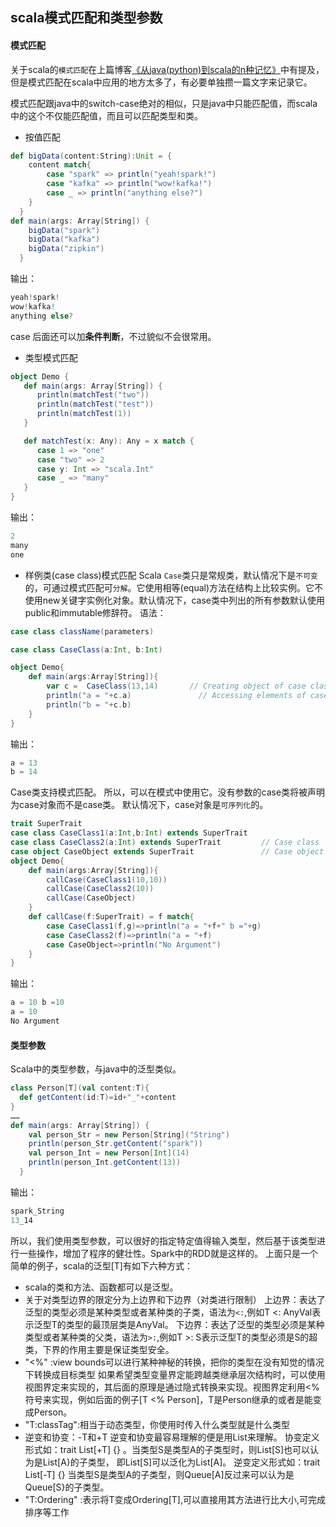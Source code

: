 ## scala模式匹配和类型参数

#### 模式匹配
关于scala的`模式匹配`在上篇博客[《从java(python)到scala的n种记忆》](https://www.jianshu.com/p/0cd280dbddef)中有提及，但是模式匹配在scala中应用的地方太多了，有必要单独攒一篇文字来记录它。

模式匹配跟java中的switch-case绝对的相似，只是java中只能匹配值，而scala中的这个不仅能匹配值，而且可以匹配类型和类。

- 按值匹配
``` scala
def bigData(content:String):Unit = {
    content match{
        case "spark" => println("yeah!spark!")
        case "kafka" => println("wow!kafka!")
        case _ => println("anything else?")
    }
  }
def main(args: Array[String]) {
    bigData("spark")
    bigData("kafka")
    bigData("zipkin")
  }
```
输出：
``` scala
yeah!spark!
wow!kafka!
anything else?
```
case 后面还可以加**条件判断**，不过貌似不会很常用。
- 类型模式匹配
``` scala
object Demo {
   def main(args: Array[String]) {
      println(matchTest("two"))
      println(matchTest("test"))
      println(matchTest(1))
   }

   def matchTest(x: Any): Any = x match {
      case 1 => "one"
      case "two" => 2
      case y: Int => "scala.Int"
      case _ => "many"
   }
}
```
输出：
``` scala
2
many
one
```

- 样例类(case class)模式匹配
Scala `Case`类只是常规类，默认情况下是`不可变`的，可通过模式匹配可`分解`。它使用相等(equal)方法在结构上比较实例。它不使用new关键字实例化对象。默认情况下，case类中列出的所有参数默认使用public和immutable修辞符。
语法：
``` scala
case class className(parameters)
```
``` scala
case class CaseClass(a:Int, b:Int)  

object Demo{  
    def main(args:Array[String]){  
        var c =  CaseClass(13,14)       // Creating object of case class  
        println("a = "+c.a)               // Accessing elements of case class  
        println("b = "+c.b)  
    }  
}
```
输出：
``` scala
a = 13
b = 14
```
Case类支持模式匹配。 所以，可以在模式中使用它。没有参数的case类将被声明为case对象而不是case类。 默认情况下，case对象是`可序列化`的。
``` scala
trait SuperTrait  
case class CaseClass1(a:Int,b:Int) extends SuperTrait  
case class CaseClass2(a:Int) extends SuperTrait         // Case class  
case object CaseObject extends SuperTrait               // Case object  
object Demo{  
    def main(args:Array[String]){  
        callCase(CaseClass1(10,10))  
        callCase(CaseClass2(10))  
        callCase(CaseObject)  
    }  
    def callCase(f:SuperTrait) = f match{  
        case CaseClass1(f,g)=>println("a = "+f+" b ="+g)  
        case CaseClass2(f)=>println("a = "+f)  
        case CaseObject=>println("No Argument")  
    }  
}
```
输出：
``` scala
a = 10 b =10
a = 10
No Argument
```
#### 类型参数
Scala中的类型参数，与java中的泛型类似。
``` scala
class Person[T](val content:T){
  def getContent(id:T)=id+"_"+content
}
……
def main(args: Array[String]) {
    val person_Str = new Person[String]("String")
    println(person_Str.getContent("spark"))
    val person_Int = new Person[Int](14)
    println(person_Int.getContent(13))
  }
```
输出：
``` scala
spark_String
13_14
```
所以，我们使用类型参数，可以很好的指定特定值得输入类型，然后基于该类型进行一些操作，增加了程序的健壮性。Spark中的RDD就是这样的。
上面只是一个简单的例子，scala的泛型[T]有如下六种方式：
- scala的类和方法、函数都可以是泛型。
- 关于对类型边界的限定分为上边界和下边界（对类进行限制）
上边界：表达了泛型的类型必须是某种类型或者某种类的子类，语法为`<:`,例如T <: AnyVal表示泛型T的类型的最顶层类是AnyVal。
下边界：表达了泛型的类型必须是某种类型或者某种类的父类，语法为`>:`,例如T >: S表示泛型T的类型必须是S的超类，下界的作用主要是保证类型安全。
- "<%" :view bounds可以进行某种神秘的转换，把你的类型在没有知觉的情况下转换成目标类型
如果希望类型变量界定能跨越类继承层次结构时，可以使用视图界定来实现的，其后面的原理是通过隐式转换来实现。视图界定利用<%符号来实现，例如后面的例子[T <% Person]，T是Person继承的或者是能变成Person。
- "T:classTag":相当于动态类型，你使用时传入什么类型就是什么类型
- 逆变和协变：-T和+T
逆变和协变最容易理解的便是用List来理解。
协变定义形式如：trait List[+T] {} 。当类型S是类型A的子类型时，则List[S]也可以认为是List[A}的子类型，
即List[S]可以泛化为List[A]。
逆变定义形式如：trait List[-T] {}
当类型S是类型A的子类型，则Queue[A]反过来可以认为是Queue[S}的子类型。
- "T:Ordering" :表示将T变成Ordering[T],可以直接用其方法进行比大小,可完成排序等工作
